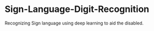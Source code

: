 # Sign-Language-Digit-Recognition
Recognizing Sign language using deep learning to aid the disabled.
